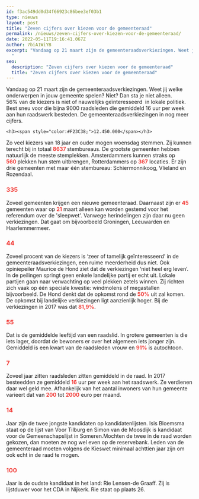 ```yaml
---
id: f3ac549dd0d34f66923c86bee3ef03b1
type: nieuws
layout: post
title: "Zeven cijfers over kiezen voor de gemeenteraad"
permalink: /nieuws/zeven-cijfers-over-kiezen-voor-de-gemeenteraad/
date: 2022-05-11T19:16:41.067Z
author: 7biA1WiYB
excerpt: "Vandaag op 21 maart zijn de gemeenteraadsverkiezingen. Weet jij welke onderwerpen in jouw gemeente spelen? Niet? Dan sta je niet alleen. 56% van de kiezers is niet of nauwelijks geïnteresseerd  in lokale politiek. Best sneu voor die bijna 9000 raadsleden die gemiddeld 16 uur per week aan hun raadswerk besteden. De gemeenteraadsverkiezingen in nog meer cijfers.
  "
seo:
  description: "Zeven cijfers over kiezen voor de gemeenteraad"
  title: "Zeven cijfers over kiezen voor de gemeenteraad"
---
```

Vandaag op 21 maart zijn de gemeenteraadsverkiezingen. Weet jij welke onderwerpen in jouw gemeente spelen? Niet? Dan sta je niet alleen. 56% van de kiezers is niet of nauwelijks geïnteresseerd  in lokale politiek. Best sneu voor die bijna 9000 raadsleden die gemiddeld 16 uur per week aan hun raadswerk besteden. De gemeenteraadsverkiezingen in nog meer cijfers.
  

    <h3><span style="color:#F23C38;">12.450.000</span></h3>
<p>Zo veel kiezers van 18 jaar en ouder mogen woensdag stemmen. Zij kunnen terecht bij in totaal <strong><span style="color:#F23C38;">8637 </span></strong>stembureaus. De grootste gemeenten hebben natuurlijk de meeste stemplekken. Amsterdammers kunnen straks op <strong><span style="color:#F23C38;">560 </span></strong>plekken hun stem uitbrengen, Rotterdammers op <strong><span style="color:#F23C38;">367</span></strong> locaties. Er zijn drie gemeenten met maar één stembureau: Schiermonnikoog, Vlieland en Rozendaal.</p>
<h3><span style="color:#F23C38;">335</span></h3>
<p>Zoveel gemeenten krijgen een nieuwe gemeenteraad. Daarnaast zijn er <strong><span style="color:#F23C38;">45</span></strong> gemeenten waar op <strong><span style="color:#F23C38;">21</span></strong> maart alleen kan worden gestemd voor het referendum over de 'sleepwet'. Vanwege herindelingen zijn daar nu geen verkiezingen. Dat gaat om bijvoorbeeld Groningen, Leeuwarden en Haarlemmermeer.</p>
<h3><span style="color:#F23C38;">44</span></h3>
<p>Zoveel procent van de kiezers is ‘zeer of tamelijk geïnteresseerd’ in de gemeenteraadsverkiezingen, een ruime meerderheid dus niet. Ook opiniepeiler Maurice de Hond ziet dat de verkiezingen ‘niet heel erg leven’. In de peilingen springt geen enkele landelijke partij er echt uit. Lokale partijen gaan naar verwachting op veel plekken zetels winnen. Zij richten zich vaak op één speciale kwestie: windmolens of megastallen bijvoorbeeld. De Hond denkt dat de opkomst rond de <strong><span style="color:#F23C38;">50%</span></strong> uit zal komen. De opkomst bij landelijke verkiezingen ligt aanzienlijk hoger. Bij de verkiezingen in 2017 was dat <strong><span style="color:#F23C38;">81,9%</span></strong>.</p>
<h3><span style="color:#F23C38;">55</span></h3>
<p>Dat is de gemiddelde leeftijd van een raadslid. In grotere gemeenten is die iets lager, doordat de bewoners er over het algemeen iets jonger zijn. Gemiddeld is een kwart van de raadsleden vrouw en <strong><span style="color:#F23C38;">91%</span></strong> is autochtoon.</p>
<h3><strong><span style="color:#F23C38;">7 </span></strong></h3>
<p>Zoveel jaar zitten raadsleden zitten gemiddeld in de raad. In 2017 besteedden ze gemiddeld <strong><span style="color:#F23C38;">16</span></strong> uur per week aan het raadswerk. Ze verdienen daar wel geld mee. Afhankelijk van het aantal inwoners van hun gemeente varieert dat van <strong><span style="color:#F23C38;">200</span></strong> tot <strong><span style="color:#F23C38;">2000</span></strong> euro per maand.</p>
<h3><span style="color:#F23C38;">14</span></h3>
<p>Jaar zijn de twee jongste kandidaten op kandidatenlijsten. Isis Bloemsma staat op de lijst van Voor Tilburg en Simon van de Moosdijk is kandidaat voor de Gemeenschapslijst in Someren.Mochten de twee in de raad worden gekozen, dan moeten ze nog wel even op de reservebank. Leden van de gemeenteraad moeten volgens de Kieswet minimaal achttien jaar zijn om ook echt in de raad te mogen.</p>
<h3><span style="color:#F23C38;">100</span></h3>
<p>Jaar is de oudste kandidaat in het land: Rie Lensen-de Graaff. Zij is lijstduwer voor het CDA in Nijkerk. Rie staat op plaats 26.</p>
  
